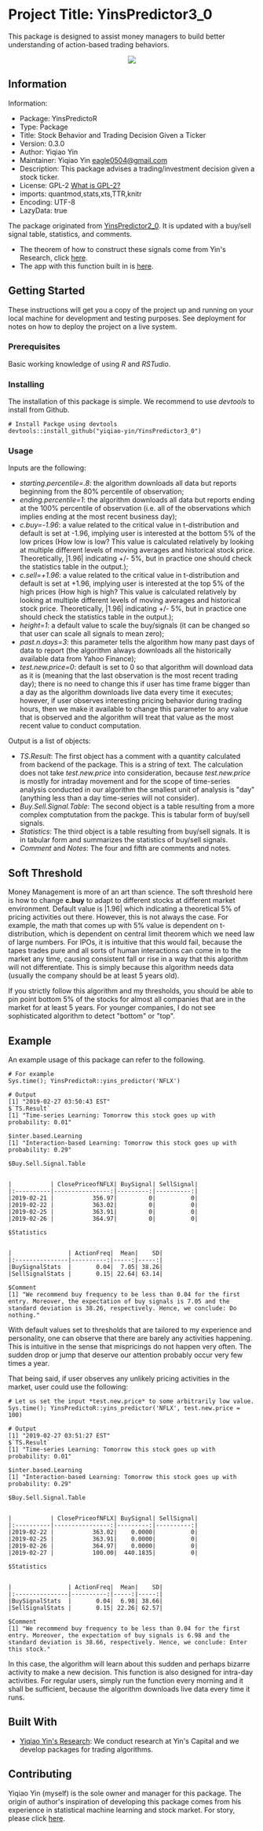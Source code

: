 # Project Title: YinsPredictor3_0

This package is designed to assist money managers to build better understanding of action-based trading behaviors.

<p align="center">
  <img src="https://github.com/yiqiao-yin/YinsPredictor3_0/blob/master/2017-12-01-to-2018-12-01.gif">
</p>

## Information

Information:
- Package: YinsPredictoR
- Type: Package
- Title: Stock Behavior and Trading Decision Given a Ticker
- Version: 0.3.0
- Author: Yiqiao Yin
- Maintainer: Yiqiao Yin <eagle0504@gmail.com>
- Description: This package advises a trading/investment decision given a stock ticker.
- License: GPL-2 [What is GPL-2?](http://r-pkgs.had.co.nz/description.html#license)
- imports: quantmod,stats,xts,TTR,knitr
- Encoding: UTF-8
- LazyData: true

The package originated from [YinsPredictor2_0](https://github.com/yiqiao-yin/YinsPredictor2_0). It is updated with a buy/sell signal table, statistics, and comments.
- The theorem of how to construct these signals come from Yin's Research, click [here](https://yinscapital.com/research/).
- The app with this function built in is [here](https://y-yin.shinyapps.io/CENTRAL-INTELLIGENCE-PLATFORM/).

## Getting Started

These instructions will get you a copy of the project up and running on your local machine for development and testing purposes. See deployment for notes on how to deploy the project on a live system.

### Prerequisites

Basic working knowledge of using *R* and *RSTudio*.

### Installing

The installation of this package is simple. We recommend to use *devtools* to install from Github.

```
# Install Packge using devtools
devtools::install_github("yiqiao-yin/YinsPredictor3_0")
```

### Usage

Inputs are the following:
- *starting.percentile=.8*: the algorithm downloads all data but reports beginning from the 80% percentile of observation;
- *ending.percentile=1*: the algorithm downloads all data but reports ending at the 100% percentile of observation (i.e. all of the observations which implies ending at the most recent business day);
- *c.buy=-1.96*: a value related to the critical value in t-distribution and default is set at -1.96, implying user is interested at the bottom 5% of the low prices (How low is low? This value is calculated relatively by looking at multiple different levels of moving averages and historical stock price. Theoretically, |1.96| indicating +/- 5%, but in practice one should check the statistics table in the output.);
- *c.sell=+1.96*: a value related to the critical value in t-distribution and default is set at +1.96, implying user is interested at the top 5% of the high prices (How high is high? This value is calculated relatively by looking at multiple different levels of moving averages and historical stock price. Theoretically, |1.96| indicating +/- 5%, but in practice one should check the statistics table in the output.);
- *height=1*: a default value to scale the buy/signals (it can be changed so that user can scale all signals to mean zero);
- *past.n.days=3*: this parameter tells the algorithm how many past days of data to report (the algorithm always downloads all the historically available data from Yahoo Finance);
- *test.new.price=0*: default is set to 0 so that algorithm will download data as it is (meaning that the last observation is the most recent trading day); there is no need to change this if user has time frame bigger than a day as the algorithm downloads live data every time it executes; however, if user observes interesting pricing behavior during trading hours, then we make it available to change this parameter to any value that is observed and the algorithm will treat that value as the most recent value to conduct computation.

Output is a list of objects: 
- *TS.Result*: The first object has a comment with a quantity calculated from backend of the package. This is a string of text. The calculation does not take *test.new.price* into consideration, because *test.new.price* is mostly for intraday movement and for the scope of time-series analysis conducted in our algorithm the smallest unit of analysis is "day" (anything less than a day time-series will not consider).
- *Buy.Sell.Signal.Table*: The second object is a table resulting from a more complex comptutation from the packge. This is tabular form of buy/sell signals.
- *Statistics*: The third object is a table resulting from buy/sell signals. It is in tabular form and summarizes the statistics of buy/sell signals.
- *Comment* and *Notes*: The four and fifth are comments and notes.

## Soft Threshold

Money Management is more of an art than science. The soft threshold here is how to change **c.buy** to adapt to different stocks at different market environment. Default value is |1.96| which indicating a theoretical 5% of pricing activities out there. However, this is not always the case. For example, the math that comes up with 5% value is dependent on t-distribution, which is dependent on central limit theorem which we need law of large numbers. For IPOs, it is intuitive that this would fail, because the tapes trades pure and all sorts of human interactions can come in to the market any time, causing consistent fall or rise in a way that this algorithm will not differentiate. This is simply because this algorithm needs data (usually the company should be at least 5 years old).

If you strictly follow this algorithm and my thresholds, you should be able to pin point bottom 5% of the stocks for almost all companies that are in the market for at least 5 years. For younger companies, I do not see sophisticated algorithm to detect "bottom" or "top". 

## Example

An example usage of this package can refer to the following.

```
# For example
Sys.time(); YinsPredictoR::yins_predictor('NFLX')

# Output
[1] "2019-02-27 03:50:43 EST"
$`TS.Result`
[1] "Time-series Learning: Tomorrow this stock goes up with probability: 0.01"

$inter.based.Learning
[1] "Interaction-based Learning: Tomorrow this stock goes up with probability: 0.29"

$Buy.Sell.Signal.Table


|           | ClosePriceofNFLX| BuySignal| SellSignal|
|:----------|----------------:|---------:|----------:|
|2019-02-21 |           356.97|         0|          0|
|2019-02-22 |           363.02|         0|          0|
|2019-02-25 |           363.91|         0|          0|
|2019-02-26 |           364.97|         0|          0|

$Statistics


|                | ActionFreq|  Mean|    SD|
|:---------------|----------:|-----:|-----:|
|BuySignalStats  |       0.04|  7.05| 38.26|
|SellSignalStats |       0.15| 22.64| 63.14|

$Comment
[1] "We recommend buy frequency to be less than 0.04 for the first entry. Moreover, the expectation of buy signals is 7.05 and the standard deviation is 38.26, respectively. Hence, we conclude: Do nothing."
```

With default values set to thresholds that are tailored to my experience and personality, one can observe that there are barely any activities happening. This is intuitive in the sense that mispricings do not happen very often. The sudden drop or jump that deserve our attention probably occur very few times a year.

That being said, if user observes any unlikely pricing activities in the market, user could use the following:
```
# Let us set the input *test.new.price* to some arbitrarily low value.
Sys.time(); YinsPredictoR::yins_predictor('NFLX', test.new.price = 100)

# Output
[1] "2019-02-27 03:51:27 EST"
$`TS.Result`
[1] "Time-series Learning: Tomorrow this stock goes up with probability: 0.01"

$inter.based.Learning
[1] "Interaction-based Learning: Tomorrow this stock goes up with probability: 0.29"

$Buy.Sell.Signal.Table


|           | ClosePriceofNFLX| BuySignal| SellSignal|
|:----------|----------------:|---------:|----------:|
|2019-02-22 |           363.02|    0.0000|          0|
|2019-02-25 |           363.91|    0.0000|          0|
|2019-02-26 |           364.97|    0.0000|          0|
|2019-02-27 |           100.00|  440.1835|          0|

$Statistics


|                | ActionFreq|  Mean|    SD|
|:---------------|----------:|-----:|-----:|
|BuySignalStats  |       0.04|  6.98| 38.66|
|SellSignalStats |       0.15| 22.26| 62.57|

$Comment
[1] "We recommend buy frequency to be less than 0.04 for the first entry. Moreover, the expectation of buy signals is 6.98 and the standard deviation is 38.66, respectively. Hence, we conclude: Enter this stock."
```

In this case, the algorithm will learn about this sudden and perhaps bizarre activity to make a new decision. This function is also designed for intra-day activities. For regular users, simply run the function every morning and it shall be sufficient, because the algorithm downloads live data every time it runs.

## Built With

* [Yiqiao Yin's Research](https://yinscapital.com/research/): We conduct research at Yin's Capital and we develop packages for trading algorithms.

## Contributing

Yiqiao Yin (myself) is the sole owner and manager for this package. The origin of author's inspiration of developing this package comes from his experience in statistical machine learning and stock market. For story, please click [here](https://github.com/yiqiao-yin/Statistical_Machine_Learning/blob/master/Story.md).
